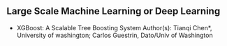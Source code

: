 ## Large Scale Machine Learning or Deep Learning

* XGBoost: A Scalable Tree Boosting System
Author(s): Tianqi Chen*, University of washington; Carlos Guestrin, Dato/Univ of Washington

